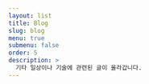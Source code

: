 ```yaml
---
layout: list
title: Blog
slug: blog
menu: true
submenu: false
order: 5
description: >
  기타 일상이나 기술에 관련된 글이 올라갑니다.
---
```


